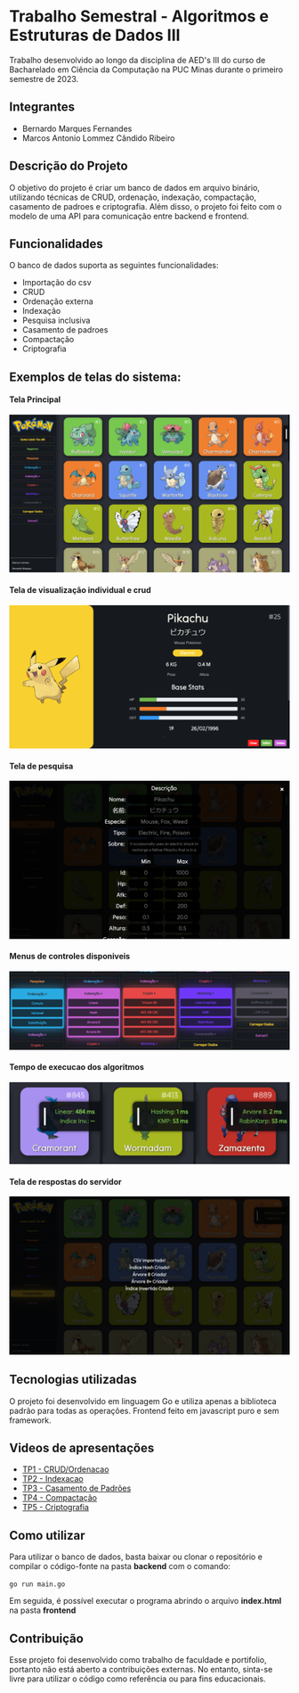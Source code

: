 # Trabalho Semestral - Algoritmos e Estruturas de Dados III

Trabalho desenvolvido ao longo da disciplina de AED's III do curso de Bacharelado em Ciência da Computação na PUC Minas durante o primeiro semestre de 2023.

## Integrantes
* Bernardo Marques Fernandes
* Marcos Antonio Lommez Cândido Ribeiro

## Descrição do Projeto
O objetivo do projeto é criar um banco de dados em arquivo binário, utilizando técnicas de CRUD, ordenação, indexação, compactação, casamento de padroes e criptografia.
Além disso, o projeto foi feito com o modelo de uma API para comunicação entre backend e frontend.

## Funcionalidades
O banco de dados suporta as seguintes funcionalidades:

* Importação do csv
* CRUD
* Ordenação externa
* Indexação
* Pesquisa inclusiva
* Casamento de padroes
* Compactação
* Criptografia
  
## Exemplos de telas do sistema:

#### Tela Principal
![Tela principal](/Outros/Tela_Inicial.png)
#### Tela de visualização individual e crud
![PokeCard](/Outros/Dados.png)
#### Tela de pesquisa
![Resposta do servidor](/Outros/Pesquisa.png)
#### Menus de controles disponiveis
![Resposta do servidor](/Outros/Indexacao.png)
#### Tempo de execucao dos algoritmos
![Resposta do servidor](/Outros/Tempo.png)
#### Tela de respostas do servidor
![Resposta do servidor](/Outros/Carregamento.png)

## Tecnologias utilizadas
O projeto foi desenvolvido em linguagem Go e utiliza apenas a biblioteca padrão para todas as operações.
Frontend feito em javascript puro e sem framework.

## Videos de apresentações
* [TP1 - CRUD/Ordenacao](https://youtu.be/t9WriRSQGYM)
* [TP2 - Indexacao](https://youtu.be/VZeUh_TTPIE)
* [TP3 - Casamento de Padrões](https://youtu.be/FU3NHFADTt4)
* [TP4 - Compactação](https://youtu.be/JAGKt8K1VgQ)
* [TP5 - Criptografia](https://youtu.be/G9wO67tj6pA)

## Como utilizar
Para utilizar o banco de dados, basta baixar ou clonar o repositório e compilar o código-fonte na pasta **backend** com o comando:

`go run main.go`

Em seguida, é possível executar o programa abrindo o arquivo **index.html** na pasta **frontend**

## Contribuição
Esse projeto foi desenvolvido como trabalho de faculdade e portifolio, portanto não está aberto a contribuições externas. No entanto, sinta-se livre para utilizar o código como referência ou para fins educacionais.
